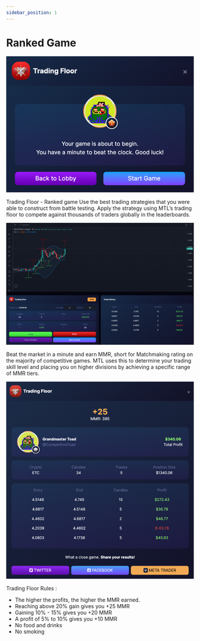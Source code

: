 ```yaml
---
sidebar_position: 1
---
```


# Ranked Game

![TradingLeague](../../../static/features/tradingfloor1.png)

Trading Floor - Ranked game
Use the best trading strategies that you were able to construct from battle testing. Apply the strategy using MTL’s trading floor to compete against thousands of traders globally in the leaderboards.

![TradingLeague](../../../static/features/tradingfloor2.png)

Beat the market in a minute and earn MMR, short for Matchmaking rating on the majority of competitive games. MTL uses this to determine your trading skill level and placing you on higher divisions by achieving a specific range of MMR tiers.

![TradingLeague](../../../static/features/tradingfloor3.png)

Trading Floor Rules :

- The higher the profits, the higher the MMR earned.
- Reaching above 20% gain gives you +25 MMR
- Gaining 10% - 15% gives you +20 MMR
- A profit of 5% to 10% gives you +10 MMR
- No food and drinks
- No smoking
